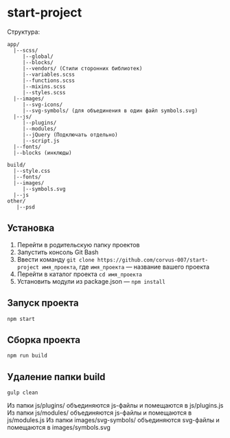 # start-project
Структура:
```
app/
  |--scss/
     |--global/
     |--blocks/
     |--vendors/ (Стили сторонних библиотек)
     |--variables.scss
     |--functions.scss
     |--mixins.scss
     |--styles.scss
  |--images/
     |--svg-icons/
     |--svg-symbols/ (для объединения в один файл symbols.svg)
  |--js/
     |--plugins/
     |--modules/
     |--jQuery (Подключать отдельно)
     |--script.js
  |--fonts/
  |--blocks (инклюды)

build/
  |--style.css
  |--fonts/
  |--images/
     |--symbols.svg
  |--js
other/
   |--psd
```

## Установка
1. Перейти в родительскую папку проектов
2. Запустить консоль Git Bash
3. Ввести команду `git clone https://github.com/corvus-007/start-project имя_проекта`, где `имя_проекта` — название вашего проекта
4. Перейти в каталог проекта `cd имя_проекта`
5. Установить модули из package.json — `npm install`

## Запуск проекта
`npm start`
## Сборка проекта
`npm run build`
## Удаление папки build
`gulp clean`


Из папки js/plugins/ объединяются js-файлы и помещаются в js/plugins.js
Из папки js/modules/ объединяются js-файлы и помещаются в js/modules.js
Из папки images/svg-symbols/ объединяются svg-файлы и помещаются в images/symbols.svg
